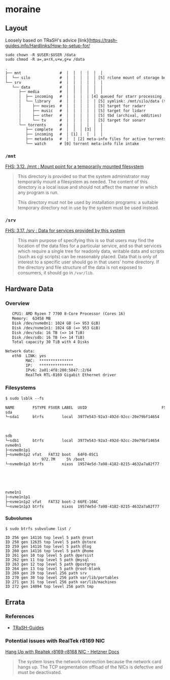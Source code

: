 # moraine

## Layout

Loosely based on TRaSH's advice [link](https://trash-guides.info/Hardlinks/How-to-setup-for/

```shell-session
sudo chown -R $USER:$USER /data
sudo chmod -R a=,a+rX,u+w,g+w /data
```

```txt
.
├── mnt                 #  │  │  │  │  │  │
│  └── silo             #  │  │  │  │  │ [5] rclone mount of storage box
└── srv                 #  │  │  │  │  │  │
   └── data             #  │  │  │  │  │  │
      ├── media         #  │  │  │  │  │  │
      │  ├── incoming   #  │  │  │  │ [4] queued for starr processing
      │  └── library    #  │  │  │  │  │ [5] symlink: /mnt/silo/data (tbd: unionfs)
      │     ├── movies  #  │  │  │  │  │ [5] target for radarr
      │     ├── music   #  │  │  │  │  │ [5] target for lidarr
      │     ├── other   #  │  │  │  │  │ [5] tbd (archival, oddities)
      │     └── tv      #  │  │  │  │  │ [5] target for sonarr
      └── torrents      #  │  │  │  │  │  │
         ├── complete   #  │  │  │ [3] │  │
         ├── incoming   #  │ [1] │  │  │  │
         ├── metadata   #  │  │ [2] meta-info files for active torrents
         └── watch      # [0] torrent meta-info file intake
```

### `/mnt`

[FHS: 3.12. /mnt : Mount point for a temporarily mounted filesystem](https://refspecs.linuxfoundation.org/FHS_3.0/fhs/ch03s12.html)

> This directory is provided so that the system administrator may
> temporarily mount a filesystem as needed. The content of this
> directory is a local issue and should not affect the manner in which
> any program is run.
>
> This directory must not be used by installation programs: a suitable
> temporary directory not in use by the system must be used instead.

### `/srv`

[FHS: 3.17. /srv : Data for services provided by this system](https://refspecs.linuxfoundation.org/FHS_3.0/fhs/ch03s17.html)

> This main purpose of specifying this is so that users may find the
> location of the data files for a particular service, and so that
> services which require a single tree for readonly data, writable
> data and scripts (such as cgi scripts) can be reasonably placed.
> Data that is only of interest to a specific user should go in that
> users' home directory. If the directory and file structure of the
> data is not exposed to consumers, it should go in `/var/lib`.


## Hardware Data

### Overview

```txt
   CPU1: AMD Ryzen 7 7700 8-Core Processor (Cores 16)
   Memory:  63458 MB
   Disk /dev/nvme0n1: 1024 GB (=> 953 GiB)
   Disk /dev/nvme1n1: 1024 GB (=> 953 GiB)
   Disk /dev/sda: 16 TB (=> 14 TiB)
   Disk /dev/sdb: 16 TB (=> 14 TiB)
   Total capacity 30 TiB with 4 Disks

Network data:
   eth0  LINK: yes
         MAC:  ***************
         IP:   ***************
         IPv6: 2a01:4f8:200:5047::2/64
         RealTek RTL-8169 Gigabit Ethernet driver
```

### Filesystems

```txt
$ sudo lsblk --fs

NAME        FSTYPE FSVER LABEL  UUID                                 FSAVAIL FSUSE% MOUNTPOINTS
sda
└─sda1      btrfs        local  3977e543-92a3-492d-92cc-20e79bf14654   29.1T     0% /mnt/local/downloads/torrents
                                                                                    /mnt/local/backups
                                                                                    /mnt/local/downloads/completed
                                                                                    /mnt/local/Media
sdb
└─sdb1      btrfs        local  3977e543-92a3-492d-92cc-20e79bf14654
nvme0n1
├─nvme0n1p1
├─nvme0n1p2 vfat   FAT32 boot   64F0-05C1
                972.7M     5% /boot
└─nvme0n1p3 btrfs        nixos  19574e5d-7a98-4182-8215-4632a7a82f77    1.9T     0% /home
                                                                                    /nix/store
                                                                                    /var/log
                                                                                    /nix
                                                                                    /persist
                                                                                    /
nvme1n1
├─nvme1n1p1
├─nvme1n1p2 vfat   FAT32 boot-2 66FE-10AC
└─nvme1n1p3 btrfs        nixos  19574e5d-7a98-4182-8215-4632a7a82f77
```

#### Subvolumes

```sh-session
$ sudo btrfs subvolume list /

ID 256 gen 14116 top level 5 path @root
ID 258 gen 12635 top level 5 path @store
ID 259 gen 14116 top level 5 path @log
ID 260 gen 14116 top level 5 path @home
ID 261 gen 10 top level 5 path @persist
ID 262 gen 11 top level 5 path @mysql
ID 263 gen 12 top level 5 path @postgres
ID 264 gen 13 top level 5 path @root-blank
ID 269 gen 29 top level 256 path srv
ID 270 gen 30 top level 256 path var/lib/portables
ID 271 gen 31 top level 256 path var/lib/machines
ID 272 gen 14094 top level 256 path tmp
```

## Errata

### References

- [TRaSH-Guides](https://trash-guides.info/)

### Potential issues with RealTek r8169 NIC

[Hang Up with Realtek r8169-r8168 NIC - Hetzner Docs](https://docs.hetzner.com/robot/dedicated-server/operating-systems/realtek-r8169-r8168-nic)

> The system loses the network connection because the network card hangs up. The
> TCP segmentation offload of the NICs is defective and must be deactivated.
